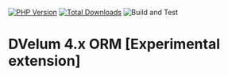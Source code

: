 [![PHP Version](https://img.shields.io/badge/php-7.4%2B-blue.svg)](https://packagist.org/packages/dvelum/dvelum-orm)
[![Total Downloads](https://img.shields.io/packagist/dt/dvelum/dvelum-orm.svg?style=flat-square)](https://packagist.org/packages/dvelum/dvelum-orm)
![Build and Test](https://github.com/dvelum/dvelum-orm/workflows/Build%20and%20Test/badge.svg?branch=develop&event=push)

# DVelum 4.x ORM [Experimental extension]